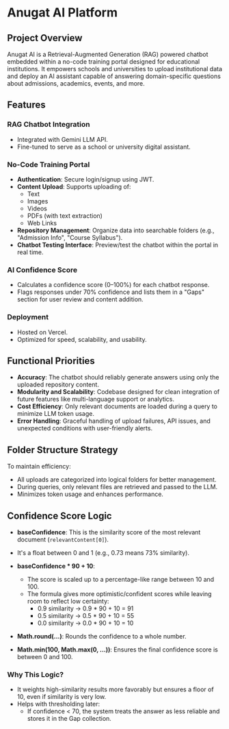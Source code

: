 # Anugat AI Platform


## Project Overview

Anugat AI is a Retrieval-Augmented Generation (RAG) powered chatbot embedded within a no-code training portal designed for educational institutions. It empowers schools and universities to upload institutional data and deploy an AI assistant capable of answering domain-specific questions about admissions, academics, events, and more.


## Features

### RAG Chatbot Integration

- Integrated with Gemini LLM API.  
- Fine-tuned to serve as a school or university digital assistant.    

### No-Code Training Portal

- **Authentication**: Secure login/signup using JWT. 
- **Content Upload**: Supports uploading of:
  - Text  
  - Images  
  - Videos  
  - PDFs (with text extraction)  
  - Web Links  
- **Repository Management**: Organize data into searchable folders (e.g., "Admission Info", "Course Syllabus").  
- **Chatbot Testing Interface**: Preview/test the chatbot within the portal in real time.  

### AI Confidence Score

- Calculates a confidence score (0–100%) for each chatbot response.  
- Flags responses under 70% confidence and lists them in a "Gaps" section for user review and content addition.  

### Deployment

- Hosted on Vercel.  
- Optimized for speed, scalability, and usability.  



## Functional Priorities

- **Accuracy**: The chatbot should reliably generate answers using only the uploaded repository content.  
- **Modularity and Scalability**: Codebase designed for clean integration of future features like multi-language support or analytics.  
- **Cost Efficiency**: Only relevant documents are loaded during a query to minimize LLM token usage.  
- **Error Handling**: Graceful handling of upload failures, API issues, and unexpected conditions with user-friendly alerts.  



## Folder Structure Strategy

To maintain efficiency:

- All uploads are categorized into logical folders for better management.  
- During queries, only relevant files are retrieved and passed to the LLM.  
- Minimizes token usage and enhances performance.  



## Confidence Score Logic

- **baseConfidence**: This is the similarity score of the most relevant document (`relevantContent[0]`).  
- It's a float between 0 and 1 (e.g., 0.73 means 73% similarity).  

- **baseConfidence * 90 + 10**:  
  - The score is scaled up to a percentage-like range between 10 and 100.  
  - The formula gives more optimistic/confident scores while leaving room to reflect low certainty:
    - 0.9 similarity → 0.9 * 90 + 10 = 91  
    - 0.5 similarity → 0.5 * 90 + 10 = 55  
    - 0.0 similarity → 0.0 * 90 + 10 = 10  

- **Math.round(...)**: Rounds the confidence to a whole number.  

- **Math.min(100, Math.max(0, ...))**: Ensures the final confidence score is between 0 and 100.  

### Why This Logic?

- It weights high-similarity results more favorably but ensures a floor of 10, even if similarity is very low.  
- Helps with thresholding later:  
  - If confidence < 70, the system treats the answer as less reliable and stores it in the Gap collection.  
